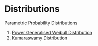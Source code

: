 # Distributions
 Parametric Probability Distributions
 1. [Power Generalised Weibull Distribution](https://rpubs.com/FJRubio/PGW)
 2. [Kumaraswamy Distribution](https://rpubs.com/FJRubio/KUMA)
